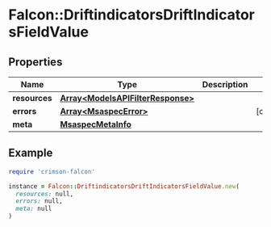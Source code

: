 # Falcon::DriftindicatorsDriftIndicatorsFieldValue

## Properties

| Name | Type | Description | Notes |
| ---- | ---- | ----------- | ----- |
| **resources** | [**Array&lt;ModelsAPIFilterResponse&gt;**](ModelsAPIFilterResponse.md) |  |  |
| **errors** | [**Array&lt;MsaspecError&gt;**](MsaspecError.md) |  | [optional] |
| **meta** | [**MsaspecMetaInfo**](MsaspecMetaInfo.md) |  |  |

## Example

```ruby
require 'crimson-falcon'

instance = Falcon::DriftindicatorsDriftIndicatorsFieldValue.new(
  resources: null,
  errors: null,
  meta: null
)
```

